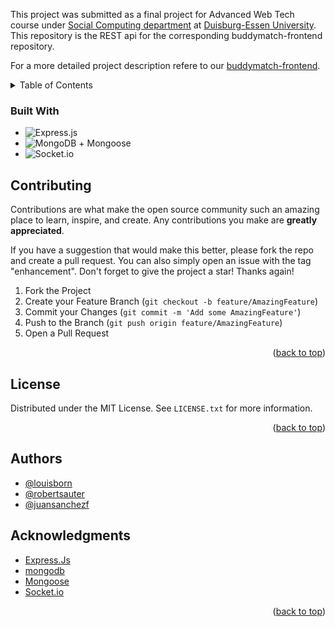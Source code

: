 This project was submitted as a final project for Advanced Web Tech course under [Social Computing department](https://www.uni-due.de/soco/) at [Duisburg-Essen University](https://www.uni-due.de). This repository is the REST api for the corresponding buddymatch-frontend repository.

For a more detailed project description refere to our [buddymatch-frontend](https://github.com/robertsauter/buddymatch-frontend).

<!-- TABLE OF CONTENTS -->
<details>
  <summary>Table of Contents</summary>
  <ol>
    <li>
      <a href="#about-the-project">About The Project</a>
      <ul>
        <li><a href="#built-with">Built With</a></li>
      </ul>
    </li>
    <li><a href="#contributing">Contributing</a></li>
    <li><a href="#license">License</a></li>
    <li><a href="#authors">Authors</a></li>
    <li><a href="#acknowledgments">Acknowledgments</a></li>
  </ol>
</details>

### Built With

* ![Express.js](https://img.shields.io/badge/express.js-%23404d59.svg?style=for-the-badge&logo=express&logoColor=%2361DAFB)
* ![MongoDB](https://img.shields.io/badge/MongoDB-%234ea94b.svg?style=for-the-badge&logo=mongodb&logoColor=white) + Mongoose
* ![Socket.io](https://img.shields.io/badge/Socket.io-black?style=for-the-badge&logo=socket.io&badgeColor=010101)


<!-- CONTRIBUTING -->
## Contributing

Contributions are what make the open source community such an amazing place to learn, inspire, and create. Any contributions you make are **greatly appreciated**.

If you have a suggestion that would make this better, please fork the repo and create a pull request. You can also simply open an issue with the tag "enhancement".
Don't forget to give the project a star! Thanks again!

1. Fork the Project
2. Create your Feature Branch (`git checkout -b feature/AmazingFeature`)
3. Commit your Changes (`git commit -m 'Add some AmazingFeature'`)
4. Push to the Branch (`git push origin feature/AmazingFeature`)
5. Open a Pull Request

<p align="right">(<a href="#readme-top">back to top</a>)</p>



<!-- LICENSE -->
## License

Distributed under the MIT License. See `LICENSE.txt` for more information.

<p align="right">(<a href="#readme-top">back to top</a>)</p>

## Authors

- [@louisborn](https://github.com/louisborn)
- [@robertsauter](https://github.com/robertsauter)
- [@juansanchezf](https://github.com/juansanchezf)



<!-- ACKNOWLEDGMENTS -->
## Acknowledgments

 - [Express.Js](https://expressjs.com)
 - [mongodb](https://www.mongodb.com/)
 - [Mongoose](https://mongoosejs.com)
 - [Socket.io](https://socket.io)


<p align="right">(<a href="#readme-top">back to top</a>)</p>
